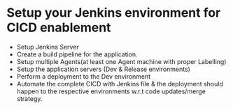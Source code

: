 # Setup your Jenkins environment for CICD enablement

* Setup Jenkins Server
* Create a build pipeline for the application.
* Setup multiple Agents(at least one Agent machine with proper Labelling)
* Setup the application servers (Dev & Release environments)
* Perform a deployment to the Dev environment
* Automate the complete CICD with Jenkins file & the deployment should happen to the respective environments w.r.t code updates/merge strategy.
